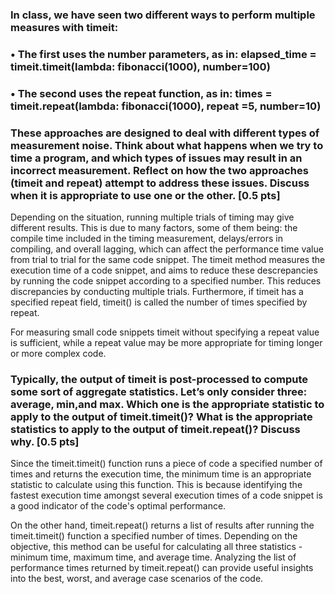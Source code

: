 ### In class, we have seen two different ways to perform multiple measures with timeit: 
### • The first uses the number parameters, as in: elapsed_time = timeit.timeit(lambda: fibonacci(1000), number=100)
### • The second uses the repeat function, as in: times = timeit.repeat(lambda: fibonacci(1000), repeat =5, number=10)

### These approaches are designed to deal with different types of measurement noise. Think about what happens when we try to time a program, and which types of issues may result in an incorrect measurement. Reflect on how the two approaches (timeit and repeat) attempt to address these issues. Discuss when it is appropriate to use one or the other. [0.5 pts]

Depending on the situation, running multiple trials of timing may give different results. This is due to many factors, some of them being: the compile time included in the timing measurement, delays/errors in compiling, and overall lagging, which can affect the performance time value from trial to trial for the same code snippet. The timeit method measures the execution time of a code snippet, and aims to reduce these descrepancies by running the code snippet according to a specified number. This reduces discrepancies by conducting multiple trials. Furthermore, if timeit has a specified repeat field, timeit() is called the number of times specified by repeat.

For measuring small code snippets timeit without specifying a repeat value is sufficient, while a repeat value may be more appropriate for timing longer or more complex code.

### Typically, the output of timeit is post-processed to compute some sort of aggregate statistics. Let’s only consider three: average, min,and max. Which one is the appropriate statistic to apply to the output of timeit.timeit()? What is the appropriate statistics to apply to the output of timeit.repeat()? Discuss why. [0.5 pts]

Since the timeit.timeit() function runs a piece of code a specified number of times and returns the execution time, the minimum time is an appropriate statistic to calculate using this function. This is because identifying the fastest execution time amongst several execution times of a code snippet is a good indicator of the code's optimal performance.

On the other hand, timeit.repeat() returns a list of results after running the timeit.timeit() function a specified number of times. Depending on the objective, this method can be useful for calculating all three statistics - minimum time, maximum time, and average time. Analyzing the list of performance times returned by timeit.repeat() can provide useful insights into the best, worst, and average case scenarios of the code.